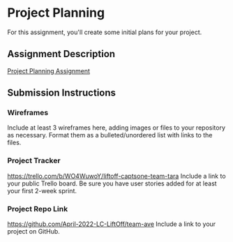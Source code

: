 # Project Planning
For this assignment, you'll create some initial plans for your project.

## Assignment Description
[Project Planning Assignment](https://education.launchcode.org/liftoff/modules/assignments/project-planning)

## Submission Instructions

### Wireframes

Include at least 3 wireframes here, adding images or files to your repository as necessary. Format them as a bulleted/unordered list with links to the files.

### Project Tracker
https://trello.com/b/WO4WuwoY/liftoff-captsone-team-tara
Include a link to your public Trello board. Be sure you have user stories added for at least your first 2-week sprint.

### Project Repo Link
https://github.com/April-2022-LC-LiftOff/team-ave
Include a link to your project on GitHub.
